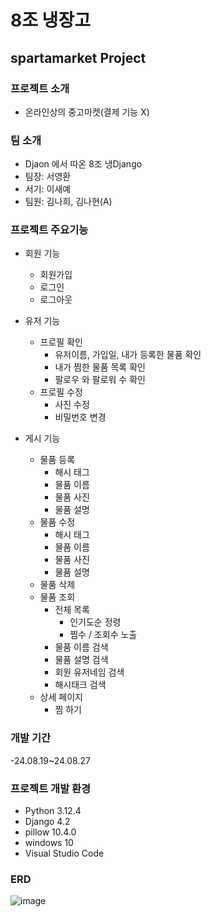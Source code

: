 # 8조 냉장고
## spartamarket Project

### 프로젝트 소개
- 온라인상의 중고마켓(결제 기능 X)

### 팀 소개
- Djaon 에서 따온 8조 냉Django
- 팀장: 서영환
- 서기: 이새예
- 팀원: 김나희, 김나현(A)

### 프로젝트 주요기능

- 회원 기능
  - 회원가입
  - 로그인
  - 로그아웃

- 유저 기능
  - 프로필 확인
    - 유저이름, 가입일, 내가 등록한 물품 확인
    - 내가 찜한 물품 목록 확인
    - 팔로우 와 팔로워 수 확인
  - 프로필 수정
    - 사진 수정
    - 비밀번호 변경
    
- 게시 기능
  - 물품 등록
    - 해시 태그
    - 물품 이름
    - 물품 사진
    - 물품 설명
  - 물품 수정
    - 해시 태그
    - 물품 이름
    - 물품 사진
    - 물품 설명
  - 물품 삭제
  - 물품 조회
    - 전체 목록
      - 인기도순 정령
      - 찜수 / 조회수 노출
    - 물품 이름 검색
    - 물품 설명 검색
    - 회원 유저네임 검색
    - 해시태크 검색
  - 상세 페이지
    - 찜 하기

### 개발 기간
-24.08.19~24.08.27

### 프로젝트 개발 환경
- Python    3.12.4
- Django    4.2
- pillow    10.4.0
- windows   10
- Visual Studio Code

### ERD
![image](https://github.com/user-attachments/assets/73d45cb5-77ff-4804-9790-d24e9bee82de)
